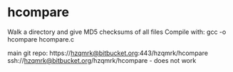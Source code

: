 # hcompare

Walk a directory and give MD5 checksums of all files
Compile with: gcc -o hcompare hcompare.c

main git repo:  https://hzqmrk@bitbucket.org:443/hzqmrk/hcompare
                ssh://hzqmrk@bitbucket.org/hzqmrk/hcompare - does not work
